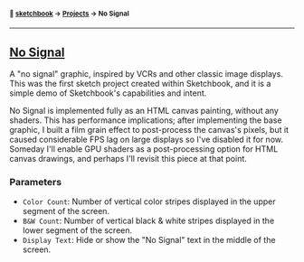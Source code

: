 #### <sup>:notebook: [sketchbook](https://github.com/flatpickles/sketchbook) → [Projects](../) → No Signal</sup>
---

## [No Signal](http://flatpickles.com/sketchbook/#no-signal)

A "no signal" graphic, inspired by VCRs and other classic image displays. This was the first sketch project created within Sketchbook, and it is a simple demo of Sketchbook's capabilities and intent.

No Signal is implemented fully as an HTML canvas painting, without any shaders. This has performance implications; after implementing the base graphic, I built a film grain effect to post-process the canvas's pixels, but it caused considerable FPS lag on large displays so I've disabled it for now. Someday I'll enable GPU shaders as a post-processing option for HTML canvas drawings, and perhaps I'll revisit this piece at that point.

### Parameters

* `Color Count`: Number of vertical color stripes displayed in the upper segment of the screen.
* `B&W Count`: Number of vertical black & white stripes displayed in the lower segment of the screen.
* `Display Text`: Hide or show the "No Signal" text in the middle of the screen.
